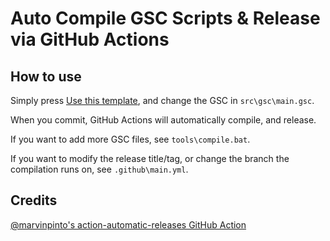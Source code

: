 # Auto Compile GSC Scripts & Release via GitHub Actions

## How to use

Simply press [Use this template](https://github.com/ChxseH/GSC-AutoCompile/generate), and change the GSC in `src\gsc\main.gsc`.

When you commit, GitHub Actions will automatically compile, and release.

If you want to add more GSC files, see `tools\compile.bat`.

If you want to modify the release title/tag, or change the branch the compilation runs on, see `.github\main.yml`.

## Credits

[@marvinpinto's action-automatic-releases GitHub Action](https://github.com/marvinpinto/action-automatic-releases)
